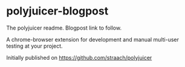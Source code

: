 # polyjuicer-blogpost

The polyjuicer readme. Blogpost link to follow.

A chrome-browser extension for development and manual multi-user testing at your project.

Initially published on https://github.com/straach/polyjuicer